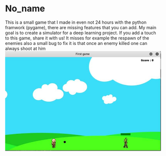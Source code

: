 # No_name
This is a small game that I made in even not 24 hours with the python framwork (pygame), there are missing features that you can add.
My main goal is to create a simulator for a deep learning project.
If you add a touch to this game, share it with us!
It misses for example the respawn of the enemies also a small bug to fix it is that once an enemy killed one can always shoot at him 
![](image.jpg)
